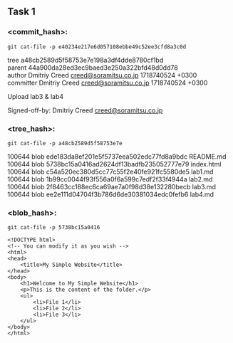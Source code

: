 ## Task 1

### <commit_hash>:
```
git cat-file -p e40234e217e6d057108ebbe49c52ee3cfd8a3c0d
```
tree a48cb2589d5f58753e7e198a3df4dde8780cf1bd \
parent 44a900da28ed3ec9baed3e250a322bfd48d0dd78 \
author Dmitriy Creed <creed@soramitsu.co.jp> 1718740524 +0300 \
committer Dmitriy Creed <creed@soramitsu.co.jp> 1718740524 +0300 

Upload lab3 & lab4 

Signed-off-by: Dmitriy Creed <creed@soramitsu.co.jp>

### <tree_hash>:
```
git cat-file -p a48cb2589d5f58753e7e
```
100644 blob ede183da8ef201e5f5737eea502edc77fd8a9bdc    README.md \
100644 blob 5738bc15a0416ad2624df13badfb235052777e79    index.html \
100644 blob c54a520ec380d5cc77c55f2e40fe921fc5580de5    lab1.md \
100644 blob 1b99cc0044f93f556a0f6a599c7edf2f33f4944a    lab2.md \
100644 blob 2f8463cc188ec6ca69ae7a0f98d38e132280becb    lab3.md \
100644 blob ee2e111d04704f3b786d6de30381034edc0fefb6    lab4.md 

### <blob_hash>:
```
git cat-file -p 5738bc15a0416
```
```
<!DOCTYPE html> 
<!-- You can modify it as you wish -->
<html>
<head>
    <title>My Simple Website</title>
</head>
<body>
    <h1>Welcome to My Simple Website</h1>
    <p>This is the content of the folder.</p>
    <ul>
        <li>File 1</li>
        <li>File 2</li>
        <li>File 3</li>
    </ul>
</body>
</html>
```


